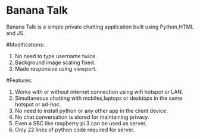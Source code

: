 # Banana Talk

Banana Talk is a simple private chatting application built using Python,HTML and JS.

#Modifications:
1. No need to type username twice.
2. Background image scaling fixed.
3. Made responsive using viewport.

#Features:
1. Works with or without internet connection using wifi hotspot or LAN.
2. Simultaneous chatting with mobiles,laptops or desktops in the same hotspot or ad-hoc.
3. No need to install python or any other app in the client device.
4. No chat conversation is stored for maintaining privacy.
5. Even a SBC like raspberry pi 3 can be used as server.
6. Only 22 lines of python code required for server.
